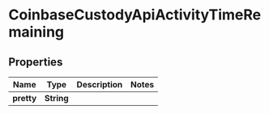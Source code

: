 
# CoinbaseCustodyApiActivityTimeRemaining

## Properties
Name | Type | Description | Notes
------------ | ------------- | ------------- | -------------
**pretty** | **String** |  | 




